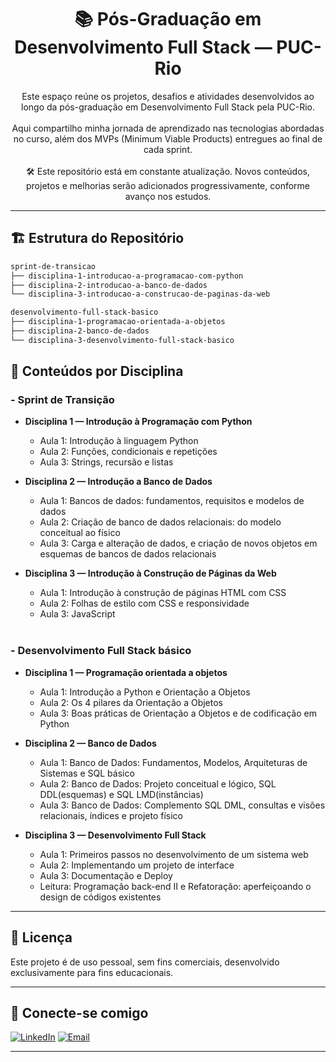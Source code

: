 <h1 align="center">📚 Pós-Graduação em Desenvolvimento Full Stack — PUC-Rio </h1>

<p align="center">
Este espaço reúne os projetos, desafios e atividades desenvolvidos ao longo da pós-graduação em Desenvolvimento Full Stack pela PUC-Rio. 
<br><br>
Aqui compartilho minha jornada de aprendizado nas tecnologias abordadas no curso, além dos MVPs (Minimum Viable Products) entregues ao final de cada sprint.
<br><br>
🛠️ Este repositório está em constante atualização. Novos conteúdos, projetos e melhorias serão adicionados progressivamente, conforme avanço nos estudos.
</p>

---

## 🏗️ Estrutura do Repositório

```bash
sprint-de-transicao
├── disciplina-1-introducao-a-programacao-com-python
├── disciplina-2-introducao-a-banco-de-dados
└── disciplina-3-introducao-a-construcao-de-paginas-da-web

desenvolvimento-full-stack-basico
├── disciplina-1-programacao-orientada-a-objetos
├── disciplina-2-banco-de-dados
└── disciplina-3-desenvolvimento-full-stack-basico
```

## 📘 Conteúdos por Disciplina

### - Sprint de Transição

- **Disciplina 1 — Introdução à Programação com Python**
  - Aula 1: Introdução à linguagem Python
  - Aula 2: Funções, condicionais e repetições
  - Aula 3: Strings, recursão e listas

- **Disciplina 2 — Introdução a Banco de Dados**
  - Aula 1: Bancos de dados: fundamentos, requisitos e modelos de dados
  - Aula 2: Criação de banco de dados relacionais: do modelo conceitual ao físico
  - Aula 3: Carga e alteração de dados, e criação de novos objetos em esquemas de bancos de dados relacionais

- **Disciplina 3 — Introdução à Construção de Páginas da Web**
  - Aula 1: Introdução à construção de páginas HTML com CSS
  - Aula 2: Folhas de estilo com CSS e responsividade
  - Aula 3: JavaScript 
<br><br>

### - Desenvolvimento Full Stack básico

- **Disciplina 1 — Programação orientada a objetos**
  - Aula 1: Introdução a Python e Orientação a Objetos
  - Aula 2: Os 4 pilares da Orientação a Objetos
  - Aula 3: Boas práticas de Orientação a Objetos e de codificação em Python

- **Disciplina 2 — Banco de Dados**
  - Aula 1: Banco de Dados: Fundamentos, Modelos, Arquiteturas de Sistemas e SQL básico
  - Aula 2: Banco de Dados: Projeto conceitual e lógico, SQL DDL(esquemas) e SQL LMD(instâncias)
  - Aula 3: Banco de Dados: Complemento SQL DML, consultas e visões relacionais, índices e projeto físico

- **Disciplina 3 — Desenvolvimento Full Stack**
  - Aula 1: Primeiros passos no desenvolvimento de um sistema web
  - Aula 2: Implementando um projeto de interface
  - Aula 3: Documentação e Deploy
  - Leitura: Programação back-end II e Refatoração: aperfeiçoando o design de códigos existentes
     

---
## 📜 Licença

Este projeto é de uso pessoal, sem fins comerciais, desenvolvido exclusivamente para fins educacionais.

---

## 🤝 Conecte-se comigo

[![LinkedIn](https://img.shields.io/badge/-LinkedIn-blue?logo=linkedin&style=flat)](https://www.linkedin.com/in/bernardosa01/)
[![Email](https://img.shields.io/badge/-Email-%23333?style=flat&logo=gmail&logoColor=white)](mailto:bernardo_nf@hotmail.com)


---
